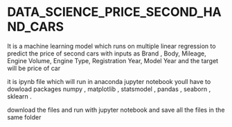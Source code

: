 # DATA_SCIENCE_PRICE_SECOND_HAND_CARS
It is a machine learning model which runs on multiple linear regression to predict the price of second cars with inputs as Brand , Body, Mileage, Engine Volume, Engine Type, Registration Year, Model Year and the target will be price of car 


it is ipynb file which will run in anaconda jupyter notebook youll have to dowload packages numpy , matplotlib , statsmodel , pandas , seaborn , sklearn .


download the files and run with jupyter notebook and save all the files in the same folder 
